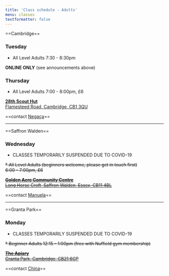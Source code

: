 ```yaml
---
title: 'Class schedule - Adults'
menu: classes
textformatter: false
---
```


==Cambridge==

### Tuesday
* All Level Adults
7:30 - 8:30pm

<b>ONLINE ONLY</b> (see announcements above)

<!--strike>[**NCI Sports & Social Club**  
Holland Street,
Cambridge, CB4 3DL](https://goo.gl/maps/fYHaPGBU7DR2?target=_blank)</strike-->

### Thursday
* All Level Adults
7:00 - 8:00pm, £6

[**28th Scout Hut**  
Flamesteed Road,
Cambridge, CB1 3QU](https://goo.gl/maps/wSZbnx9icyn?target=_blank)

==contact <a href="mailto:negaca@capoeiracambridge.co.uk">Negaça</a>==

---

==Saffron Walden==

### Wednesday
* CLASSES TEMPORARILY SUSPENDED DUE TO COVID-19

<strike>* All Level Adults (beginners welcome, please get in touch first)  
6:00 - 7:00pm, £6</strike>

<strike>[**Golden Acre Community Centre**  
Long Horse Croft,
Saffron Walden, Essex, CB11 4BL](https://goo.gl/maps/74EXohV3jAK2?target=_blank)</strike>

==contact <a href="mailto:manuela.gnc@gmail.com">Manuela</a>==

---

==Granta Park==

### Monday
* CLASSES TEMPORARILY SUSPENDED DUE TO COVID-19

<strike>* Beginner Adults
12:15 - 1:00pm (free with Nuffield gym membership)</strike>

<strike>[**The Apiary**  
Granta Park, Cambridge, CB21 6GP](https://goo.gl/maps/GtTbpHJrBQvXcngx8?target=_blank)</strike>

==contact <a href="mailto:china@capoeiracambridge.co.uk">China</a>==

<!--
[**The Hub (Meeting Room)**](https://goo.gl/maps/AbJS4WpZT372)
-->
